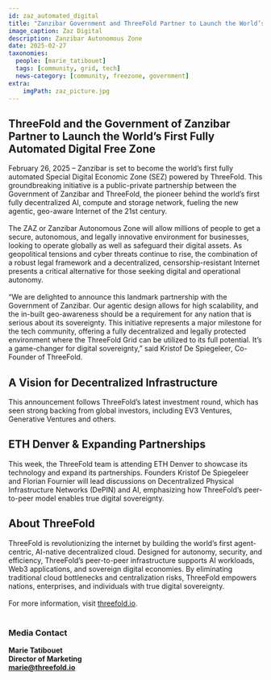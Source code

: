 ```yaml
---
id: zaz_automated_digital
title: "Zanzibar Government and ThreeFold Partner to Launch the World’s First Automated Digital SEZ"
image_caption: Zaz Digital
description: Zanzibar Autonomous Zone
date: 2025-02-27
taxonomies:
  people: [marie_tatibouet]
  tags: [community, grid, tech]
  news-category: [community, freezone, government]
extra:
    imgPath: zaz_picture.jpg
---
```


## ThreeFold and the Government of Zanzibar Partner to Launch the World’s First Fully Automated Digital Free Zone

February 26, 2025 – Zanzibar is set to become the world’s first fully automated Special Digital Economic Zone (SEZ) powered by ThreeFold. This groundbreaking initiative is a public-private partnership between the Government of Zanzibar and ThreeFold, the pioneer behind the world’s first fully decentralized AI, compute and storage network, fueling the new agentic, geo-aware Internet of the 21st century.
</br></br>
The ZAZ or Zanzibar Autonomous Zone will allow millions of people to get a secure, autonomous, and legally innovative environment for businesses, looking to operate globally as well as safeguard their digital assets. As geopolitical tensions and cyber threats continue to rise, the combination of a robust legal framework and a decentralized, censorship-resistant Internet presents a critical alternative for those seeking digital and operational autonomy.
</br></br>
“We are delighted to announce this landmark partnership with the Government of Zanzibar. Our agentic design allows for high scalability, and the in-built geo-awareness should be a requirement for any nation that is serious about its sovereignty. This initiative represents a major milestone for the tech community, offering a fully decentralized and legally protected environment where the ThreeFold Grid can be utilized to its full potential. It’s a game-changer for digital sovereignty,” said Kristof De Spiegeleer, Co-Founder of ThreeFold.

## A Vision for Decentralized Infrastructure

This announcement follows ThreeFold’s latest investment round, which has seen strong backing from global investors, including EV3 Ventures, Generative Ventures and others.

## ETH Denver & Expanding Partnerships

This week, the ThreeFold team is attending ETH Denver to showcase its technology and expand its partnerships. Founders Kristof De Spiegeleer and Florian Fournier will lead discussions on Decentralized Physical Infrastructure Networks (DePIN) and AI, emphasizing how ThreeFold’s peer-to-peer model enables true digital sovereignty.

## About ThreeFold

ThreeFold is revolutionizing the internet by building the world’s first agent-centric, AI-native decentralized cloud. Designed for autonomy, security, and efficiency, ThreeFold’s peer-to-peer infrastructure supports AI workloads, Web3 applications, and sovereign digital economies. By eliminating traditional cloud bottlenecks and centralization risks, ThreeFold empowers nations, enterprises, and individuals with true digital sovereignty.
</br></br>
For more information, visit [threefold.io](https://threefold.io).
</br></br>

### Media Contact
**Marie Tatibouet**
</br>
**Director of Marketing**
</br>
**[marie@threefold.io](mailto:marie@threefold.io)**